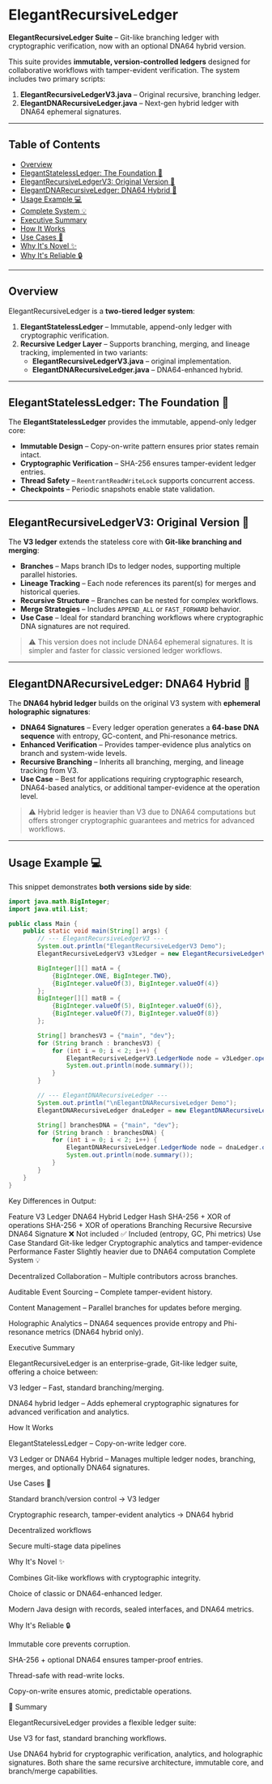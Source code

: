 # ElegantRecursiveLedger

**ElegantRecursiveLedger Suite** – Git-like branching ledger with cryptographic verification, now with an optional DNA64 hybrid version.

This suite provides **immutable, version-controlled ledgers** designed for collaborative workflows with tamper-evident verification. The system includes two primary scripts:

1. **ElegantRecursiveLedgerV3.java** – Original recursive, branching ledger.  
2. **ElegantDNARecursiveLedger.java** – Next-gen hybrid ledger with DNA64 ephemeral signatures.

---

## Table of Contents
- [Overview](#overview)
- [ElegantStatelessLedger: The Foundation 🧱](#elegantstatelessledger-the-foundation-)
- [ElegantRecursiveLedgerV3: Original Version 🌳](#elegantrecursiveledgerv3-original-version-)
- [ElegantDNARecursiveLedger: DNA64 Hybrid 🌟](#elegantdna-recursive-ledger-dna64-hybrid-)
- [Usage Example 💻](#usage-example-)
- [Complete System 💡](#complete-system-)
- [Executive Summary](#executive-summary)
- [How It Works](#how-it-works)
- [Use Cases 💼](#use-cases-)
- [Why It's Novel ✨](#why-its-novel-)
- [Why It's Reliable 🔒](#why-its-reliable-)

---

## Overview
ElegantRecursiveLedger is a **two-tiered ledger system**:

1. **ElegantStatelessLedger** – Immutable, append-only ledger with cryptographic verification.
2. **Recursive Ledger Layer** – Supports branching, merging, and lineage tracking, implemented in two variants:
   - **ElegantRecursiveLedgerV3.java** – original implementation.
   - **ElegantDNARecursiveLedger.java** – DNA64-enhanced hybrid.

---

## ElegantStatelessLedger: The Foundation 🧱

The **ElegantStatelessLedger** provides the immutable, append-only ledger core:

- **Immutable Design** – Copy-on-write pattern ensures prior states remain intact.
- **Cryptographic Verification** – SHA-256 ensures tamper-evident ledger entries.
- **Thread Safety** – `ReentrantReadWriteLock` supports concurrent access.
- **Checkpoints** – Periodic snapshots enable state validation.

---

## ElegantRecursiveLedgerV3: Original Version 🌳

The **V3 ledger** extends the stateless core with **Git-like branching and merging**:

- **Branches** – Maps branch IDs to ledger nodes, supporting multiple parallel histories.
- **Lineage Tracking** – Each node references its parent(s) for merges and historical queries.
- **Recursive Structure** – Branches can be nested for complex workflows.
- **Merge Strategies** – Includes `APPEND_ALL` or `FAST_FORWARD` behavior.
- **Use Case** – Ideal for standard branching workflows where cryptographic DNA signatures are not required.

> ⚠️ This version does not include DNA64 ephemeral signatures. It is simpler and faster for classic versioned ledger workflows.

---

## ElegantDNARecursiveLedger: DNA64 Hybrid 🌟

The **DNA64 hybrid ledger** builds on the original V3 system with **ephemeral holographic signatures**:

- **DNA64 Signatures** – Every ledger operation generates a **64-base DNA sequence** with entropy, GC-content, and Phi-resonance metrics.
- **Enhanced Verification** – Provides tamper-evidence plus analytics on branch and system-wide levels.
- **Recursive Branching** – Inherits all branching, merging, and lineage tracking from V3.
- **Use Case** – Best for applications requiring cryptographic research, DNA64-based analytics, or additional tamper-evidence at the operation level.

> ⚠️ Hybrid ledger is heavier than V3 due to DNA64 computations but offers stronger cryptographic guarantees and metrics for advanced workflows.

---

## Usage Example 💻

This snippet demonstrates **both versions side by side**:

```java
import java.math.BigInteger;
import java.util.List;

public class Main {
    public static void main(String[] args) {
        // --- ElegantRecursiveLedgerV3 ---
        System.out.println("ElegantRecursiveLedgerV3 Demo");
        ElegantRecursiveLedgerV3 v3Ledger = new ElegantRecursiveLedgerV3();

        BigInteger[][] matA = {
            {BigInteger.ONE, BigInteger.TWO},
            {BigInteger.valueOf(3), BigInteger.valueOf(4)}
        };
        BigInteger[][] matB = {
            {BigInteger.valueOf(5), BigInteger.valueOf(6)},
            {BigInteger.valueOf(7), BigInteger.valueOf(8)}
        };

        String[] branchesV3 = {"main", "dev"};
        for (String branch : branchesV3) {
            for (int i = 0; i < 2; i++) {
                ElegantRecursiveLedgerV3.LedgerNode node = v3Ledger.operate(branch, matA, matB);
                System.out.println(node.summary());
            }
        }

        // --- ElegantDNARecursiveLedger ---
        System.out.println("\nElegantDNARecursiveLedger Demo");
        ElegantDNARecursiveLedger dnaLedger = new ElegantDNARecursiveLedger();

        String[] branchesDNA = {"main", "dev"};
        for (String branch : branchesDNA) {
            for (int i = 0; i < 2; i++) {
                ElegantDNARecursiveLedger.LedgerNode node = dnaLedger.operate(branch, matA, matB);
                System.out.println(node.summary());
            }
        }
    }
}
```

Key Differences in Output:

Feature	V3 Ledger	DNA64 Hybrid
Ledger Hash	SHA-256 + XOR of operations	SHA-256 + XOR of operations
Branching	Recursive	Recursive
DNA64 Signature	❌ Not included	✅ Included (entropy, GC, Phi metrics)
Use Case	Standard Git-like ledger	Cryptographic analytics and tamper-evidence
Performance	Faster	Slightly heavier due to DNA64 computation
Complete System 💡

Decentralized Collaboration – Multiple contributors across branches.

Auditable Event Sourcing – Complete tamper-evident history.

Content Management – Parallel branches for updates before merging.

Holographic Analytics – DNA64 sequences provide entropy and Phi-resonance metrics (DNA64 hybrid only).

Executive Summary

ElegantRecursiveLedger is an enterprise-grade, Git-like ledger suite, offering a choice between:

V3 ledger – Fast, standard branching/merging.

DNA64 hybrid ledger – Adds ephemeral cryptographic signatures for advanced verification and analytics.

How It Works

ElegantStatelessLedger – Copy-on-write ledger core.

V3 Ledger or DNA64 Hybrid – Manages multiple ledger nodes, branching, merges, and optionally DNA64 signatures.

Use Cases 💼

Standard branch/version control → V3 ledger

Cryptographic research, tamper-evident analytics → DNA64 hybrid

Decentralized workflows

Secure multi-stage data pipelines

Why It's Novel ✨

Combines Git-like workflows with cryptographic integrity.

Choice of classic or DNA64-enhanced ledger.

Modern Java design with records, sealed interfaces, and DNA64 metrics.

Why It's Reliable 🔒

Immutable core prevents corruption.

SHA-256 + optional DNA64 ensures tamper-proof entries.

Thread-safe with read-write locks.

Copy-on-write ensures atomic, predictable operations.

🌟 Summary

ElegantRecursiveLedger provides a flexible ledger suite:

Use V3 for fast, standard branching workflows.

Use DNA64 hybrid for cryptographic verification, analytics, and holographic signatures.
Both share the same recursive architecture, immutable core, and branch/merge capabilities.
